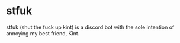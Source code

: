 # stfuk

stfuk (shut the fuck up kint) is a discord bot with the sole intention of annoying my best friend, Kint. 

